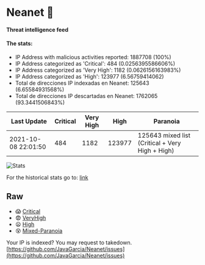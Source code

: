 # Neanet :hocho:
#### Threat intelligence feed
#### The stats:

- IP Address with malicious activities reported: 1887708 (100%)
- IP Address categorized as 'Critical':  484 (0.0256395586606%)
- IP Address categorized as 'Very High':  1182 (0.0626156163983%)
- IP Address categorized as 'High':  123977 (6.56759414062)
- Total de direcciones IP indexadas en Neanet:  125643 (6.65584931568%)
- Total de direcciones IP descartadas en Neanet:  1762065 (93.3441506843%)

| Last Update | Critical | Very High | High | Paranoia |
| --- | --- | --- | --- | --- |
| 2021-10-08 22:01:50 | 484 | 1182 | 123977 | 125643 mixed list (Critical + Very High + High)|

![Stats](https://docs.google.com/spreadsheets/d/e/2PACX-1vSnaNMIXVabIpDJjufMlzH7poXnshF3mgd8Is1g9ytUEzVsP5my4Trn8f-xkoLLQ38xpL3HtmUexLo6/pubchart?oid=501124687&format=image)

For the historical stats go to: [link](/stats.csv)
## Raw
- :scream: [Critical](https://raw.githubusercontent.com/JavaGarcia/Neanet/master/blacklists/neanet_critical.txt)
- :fearful: [VeryHigh](https://raw.githubusercontent.com/JavaGarcia/Neanet/master/blacklists/neanet_veryHigh.txtt)
- :frowning: [High](https://raw.githubusercontent.com/JavaGarcia/Neanet/master/blacklists/neanet_high.txt)
- :dizzy_face: [Mixed-Paranoia](https://raw.githubusercontent.com/JavaGarcia/Neanet/master/blacklists/neanet_all.txt)


Your IP is indexed? You may request to takedown. [https://github.com/JavaGarcia/Neanet/issues](https://github.com/JavaGarcia/Neanet/issues)











































































































































































































































































































































































































































































































































































































































































































































































































































































































































































































































































































































































































































































































































































































































































































































































































































































































































































































































































































































































































































































































































































































































































































































































































































































































































































































































































































































































































































































































































































































































































































































































































































































































































































































































































































































































































































































































































































































































































































































































































































































































































































































































































































































































































































































































































































































































































































































































































































































































































































































































































































































































































































































































































































































































































































































































































































































































































































































































































































































































































































































































































































































































































































































































































































































































































































































































































































































































































































































































































































































































































































































































































































































































































































































































































































































































































































































































































































































































































































































































































































































































































































































































































































































































































































































































































































































































































































































































































































































































































































































































































































































































































































































































































































































































































































































